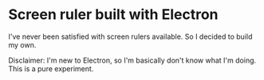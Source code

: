 # Screen ruler built with Electron

I've never been satisfied with screen rulers available. So I decided to build my own.

Disclaimer: I'm new to Electron, so I'm basically don't know what I'm doing. This is a pure experiment.
